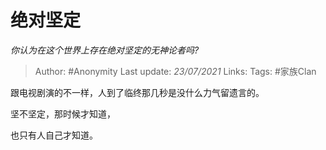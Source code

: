 # 绝对坚定
*你认为在这个世界上存在绝对坚定的无神论者吗?*

> Author: #Anonymity
Last update: *23/07/2021* 
Links:
Tags: #家族Clan  

 
跟电视剧演的不一样，人到了临终那几秒是没什么力气留遗言的。

坚不坚定，那时候才知道，

也只有人自己才知道。



